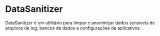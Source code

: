 # DataSanitizer
DataSanitizer é um utilitário para limpar e anonimizar dados sensíveis de arquivos de log, bancos de dados e configurações de aplicativos.
